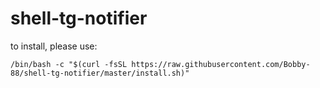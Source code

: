 # shell-tg-notifier
to install, please use:

```/bin/bash -c "$(curl -fsSL https://raw.githubusercontent.com/Bobby-88/shell-tg-notifier/master/install.sh)"```
